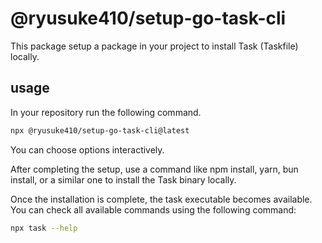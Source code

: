 # @ryusuke410/setup-go-task-cli

This package setup a package in your project to install Task (Taskfile) locally.

## usage

In your repository run the following command.

```sh
npx @ryusuke410/setup-go-task-cli@latest
```

You can choose options interactively.

After completing the setup, use a command like npm install, yarn, bun install, or a similar one to install the Task binary locally.

Once the installation is complete, the task executable becomes available. You can check all available commands using the following command:

```sh
npx task --help
```
